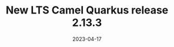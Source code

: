 ---
url: "/releases/q-2.13.3/"
date: 2023-04-17
eol: 2023-07-06
type: release-note
version: 2.13.3
title: "New LTS Camel Quarkus release 2.13.3"
preview: ""
changelog: ""
category: "camel-quarkus"
kind: lts
milestone: 42
jdk: [11]
---